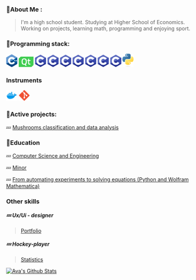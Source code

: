 
### 🚾About Me :

>I'm a high school student.
Studying at Higher School of Economics. Working on projects, learning math, programming and enjoying sport.

### 🚾Programming stack:

<div id="badges">
  <img src="https://github.com/Sosylka19/Sosylka19/blob/main/ISO_C%2B%2B_Logo.svg.png" width="30"/>
  <img src="https://github.com/Sosylka19/Sosylka19/blob/main/qt.png" width="40"/>
  <img src="https://github.com/Sosylka19/Sosylka19/blob/main/c.png" width="30"/>
  <img src="https://github.com/Sosylka19/Sosylka19/blob/main/c.png" width="30"/>
  <img src="https://github.com/Sosylka19/Sosylka19/blob/main/c.png" width="30"/>
  <img src="https://github.com/Sosylka19/Sosylka19/blob/main/c.png" width="30"/>
  <img src="https://github.com/Sosylka19/Sosylka19/blob/main/c.png" width="30"/>
  <img src="https://github.com/Sosylka19/Sosylka19/blob/main/c.png" width="30"/>
  <img src="https://github.com/Sosylka19/Sosylka19/blob/main/c.png" width="30"/>
  <img src="https://github.com/Sosylka19/Sosylka19/blob/main/python-logo-only.png" width="30"/>
</div>

### Instruments
<div id="badges">
  <img src="https://github.com/Sosylka19/Sosylka19/blob/main/97_Docker_logo_logos-512.webp" width="30"/>
  <img src="https://github.com/Sosylka19/Sosylka19/blob/main/Git_icon.svg.png" width="30"/>
</div>


### 🚾Active projects:

💤 [Mushrooms classification and data analysis](https://github.com/Spaceboy450/data_analysis_hse)


### 🚾Education

💤 [Computer Science and Engineering](https://www.hse.ru/ba/isct/)

💤 [Minor](https://electives.hse.ru/applied_stat/)

💤  [From automating experiments to solving equations (Python and Wolfram Mathematica)](https://www.hse.ru/edu/courses/925097327)

### Other skills

##### 💤 Ux/Ui - designer
>[Portfolio](https://dprofile.ru/sosylka)

##### 💤 Hockey-player
>[Statistics](https://r-hockey.ru/people/player/583-001-0103927-5)


[![Ava's Github Stats](https://github-readme-stats.vercel.app/api?username=Sosylka19)](https://github.com/anuraghazra/github-readme-stats)


